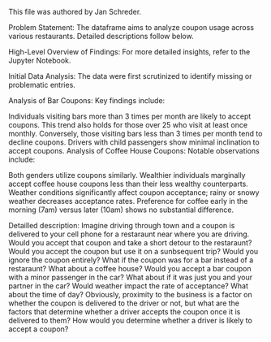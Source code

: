 This file was authored by Jan Schreder.

Problem Statement:
The dataframe aims to analyze coupon usage across various restaurants. Detailed descriptions follow below.

High-Level Overview of Findings:
For more detailed insights, refer to the Jupyter Notebook.

Initial Data Analysis:
The data were first scrutinized to identify missing or problematic entries.

Analysis of Bar Coupons:
Key findings include:

Individuals visiting bars more than 3 times per month are likely to accept coupons.
This trend also holds for those over 25 who visit at least once monthly.
Conversely, those visiting bars less than 3 times per month tend to decline coupons.
Drivers with child passengers show minimal inclination to accept coupons.
Analysis of Coffee House Coupons:
Notable observations include:

Both genders utilize coupons similarly.
Wealthier individuals marginally accept coffee house coupons less than their less wealthy counterparts.
Weather conditions significantly affect coupon acceptance; rainy or snowy weather decreases acceptance rates.
Preference for coffee early in the morning (7am) versus later (10am) shows no substantial difference.

Detailled description:
Imagine driving through town and a coupon is delivered to your cell phone for a restaraunt near where you are driving. 
Would you accept that coupon and take a short detour to the restaraunt? Would you accept the coupon but use it on a sunbsequent trip? 
Would you ignore the coupon entirely? What if the coupon was for a bar instead of a restaraunt? What about a coffee house? 
Would you accept a bar coupon with a minor passenger in the car? What about if it was just you and your partner in the car? 
Would weather impact the rate of acceptance? What about the time of day?
Obviously, proximity to the business is a factor on whether the coupon is delivered to the driver or not, 
but what are the factors that determine whether a driver accepts the coupon once it is delivered to them? How would you determine whether a driver is likely to accept a coupon?

